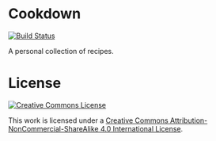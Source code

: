 # Cookdown

[![Build Status](https://travis-ci.org/ellisvalentiner/CookDown.svg)](https://travis-ci.org/ellisvalentiner/CookDown)

A personal collection of recipes.

# License

[![Creative Commons License](https://i.creativecommons.org/l/by-nc-sa/4.0/80x15.png)](http://creativecommons.org/licenses/by-nc-sa/4.0/)

This work is licensed under a [Creative Commons Attribution-NonCommercial-ShareAlike 4.0 International License](http://creativecommons.org/licenses/by-nc-sa/4.0/).
